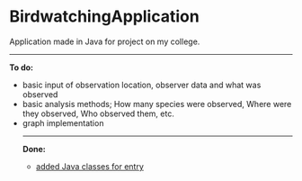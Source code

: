 # BirdwatchingApplication
Application made in Java for project on my college.<br>
<hr>
<b>To do: </b>
<ul>
<li> basic input of observation location, observer data and what was observed
<li> basic analysis methods; How many species were observed, Where were they observed, Who observed them, etc.
<li> graph implementation
</li>
<hr>
<b>Done:</b>
<ul>
<li><u>added Java classes for entry</u>
</ul>

